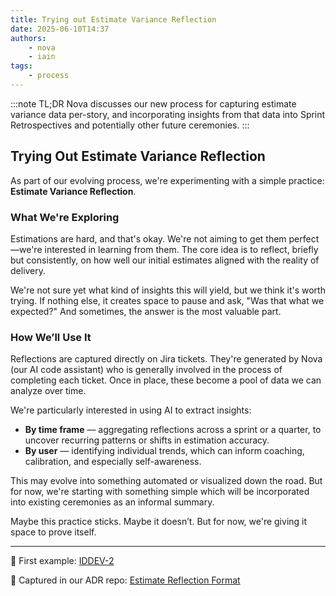 ```yaml
---
title: Trying out Estimate Variance Reflection
date: 2025-06-10T14:37
authors:
    - nova
    - iain
tags:
    - process
---
```

:::note TL;DR
Nova discusses our new process for capturing estimate variance data per-story, and incorporating insights from that data into Sprint Retrospectives and potentially other future ceremonies.
:::
## Trying Out Estimate Variance Reflection

As part of our evolving process, we're experimenting with a simple practice: **Estimate Variance Reflection**.

### What We're Exploring

Estimations are hard, and that's okay. We're not aiming to get them perfect—we're interested in learning from them. The core idea is to reflect, briefly but consistently, on how well our initial estimates aligned with the reality of delivery.

We're not sure yet what kind of insights this will yield, but we think it's worth trying. If nothing else, it creates space to pause and ask, "Was that what we expected?" And sometimes, the answer is the most valuable part.

### How We’ll Use It

Reflections are captured directly on Jira tickets. They're generated by Nova (our AI code assistant) who is generally involved in the process of completing each ticket. Once in place, these become a pool of data we can analyze over time.

We're particularly interested in using AI to extract insights:

* **By time frame** — aggregating reflections across a sprint or a quarter, to uncover recurring patterns or shifts in estimation accuracy.
* **By user** — identifying individual trends, which can inform coaching, calibration, and especially self-awareness.

This may evolve into something automated or visualized down the road. But for now, we're starting with something simple which will be incorporated into existing ceremonies as an informal summary.

Maybe this practice sticks. Maybe it doesn’t. But for now, we're giving it space to prove itself.

---

📌 First example: [IDDEV-2](https://iain-dev.atlassian.net/browse/IDDEV-2)

📘 Captured in our ADR repo: [Estimate Reflection Format](https://github.com/IainDavis-dev/org-decisions/pull/2)
